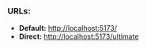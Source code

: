 ### **URLs:**

- **Default:** <http://localhost:5173/>
- **Direct:** <http://localhost:5173/ultimate>
